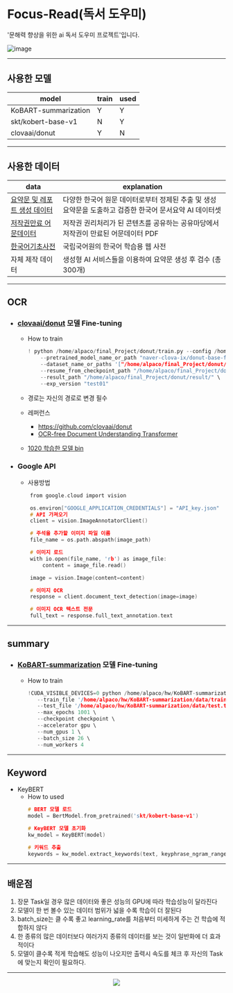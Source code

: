 
# Focus-Read(독서 도우미)
'문해력 향상을 위한 ai 독서 도우미 프로젝트'입니다.

![image](https://github.com/guscldns/Focus-Read/assets/130722839/357f285c-ec62-4eb2-9045-d50c9baa8ff1)
***

## 사용한 모델
model | train | used
----|------|---|
KoBART-summarization | Y | Y |
skt/kobert-base-v1 | N | Y |
clovaai/donut | Y | N |
***


## 사용한 데이터
data   | explanation |
-----------|----------|
[요약문 및 레포트 생성 데이터](https://www.aihub.or.kr/aihubdata/data/view.do?currMenu=115&topMenu=100&aihubDataSe=realm&dataSetSn=582) | 다양한 한국어 원문 데이터로부터 정제된 추출 및 생성 요약문을 도출하고 검증한 한국어 문서요약 AI 데이터셋  |
[저작권만료 어문데이터](https://gongu.copyright.or.kr/gongu/wrt/wrtCl/listWrtText.do?menuNo=200019&pageIndex=1&sortSe=date&licenseCd=97&searchWrd=&pageUnit=12) | 저작권 권리처리가 된 콘텐츠를 공유하는 공유마당에서 저작권이 만료된 어문데이터 PDF | 
[한국어기초사전](https://krdict.korean.go.kr/download/downloadPopup) |  국립국어원의 한국어 학습용 웹 사전  |
자체 제작 데이터  |  생성형 AI 서비스들을 이용하여 요약문 생성 후 검수 (총 300개)|
***


## OCR 
+ ### [clovaai/donut](https://github.com/clovaai/donut) 모델 Fine-tuning
  + How to train   
    ```c
    ! python /home/alpaco/final_Project/donut/train.py --config /home/alpaco/final_Project/donut/config/train_cord.yaml \
        --pretrained_model_name_or_path "naver-clova-ix/donut-base-finetuned-cord-v2" \
        --dataset_name_or_paths '["/home/alpaco/final_Project/donut/synthdog/outputs/KoreanData"]'\
        --resume_from_checkpoint_path "/home/alpaco/final_Project/donut/result/train_cord/test01/" \
        --result_path "/home/alpaco/final_Project/donut/result/" \
        --exp_version "test01"
    ```

  +  경로는 자신의 경로로 변경 필수
  +  레퍼런스
      + https://github.com/clovaai/donut
      + [OCR-free Document Understanding Transformer](https://arxiv.org/abs/2111.15664)
  + [1020 학습한 모델 bin](https://drive.google.com/file/d/151luqrFE7TqRaEOJS0GucITZAlduobsk/view?usp=share_link)

+ ### Google API
    +  사용방법   
    ```c
        from google.cloud import vision
    
        os.environ["GOOGLE_APPLICATION_CREDENTIALS"] = "API_key.json"
        # API 가져오기
        client = vision.ImageAnnotatorClient()
    
        # 주석을 추가할 이미지 파일 이름
        file_name = os.path.abspath(image_path)
    
        # 이미지 로드
        with io.open(file_name, 'rb') as image_file:
            content = image_file.read()
    
        image = vision.Image(content=content)
    
        # 이미지 OCR
        response = client.document_text_detection(image=image)
    
        # 이미지 OCR 텍스트 전문
        full_text = response.full_text_annotation.text
    
    ```

---

## summary 
+ ###  [KoBART-summarization](https://github.com/seujung/KoBART-summarization ) 모델 Fine-tuning
  + How to train  
     ```c
    !CUDA_VISIBLE_DEVICES=0 python /home/alpaco/hw/KoBART-summarization/train.py --gradient_clip_val 1.0 \
        --train_file '/home/alpaco/hw/KoBART-summarization/data/train.tsv' \
        --test_file '/home/alpaco/hw/KoBART-summarization/data/test.tsv' \
        --max_epochs 1001 \
        --checkpoint checkpoint \
        --accelerator gpu \
        --num_gpus 1 \
        --batch_size 26 \
        --num_workers 4
    ```
---
## Keyword
+  KeyBERT
   + How to used
       ```c
      # BERT 모델 로드
      model = BertModel.from_pretrained('skt/kobert-base-v1')
      
      # KeyBERT 모델 초기화
      kw_model = KeyBERT(model)
      
      # 키워드 추출
      keywords = kw_model.extract_keywords(text, keyphrase_ngram_range=(1, 1), stop_words=None, top_n=10)
       ```
---
## 배운점
1. 장문 Task일 경우 많은 데이터와 좋은 성능의 GPU에 따라 학습성능이 달라진다
2. 모델이 한 번 볼수 있는 데이터 범위가 넓을 수록 학습이 더 잘된다
3. batch_size는 클 수록 좋고 learning_rate를 처음부터 미세하게 주는 건 학습에 적합하지 않다
4. 한 종류의 많은 데이터보다 여러가지 종류의 데이터를 보는 것이 일반화에 더 효과적이다
5. 모델이 클수록 적게 학습해도 성능이 나오지만 출력시 속도를 체크 후 자신의 Task에 맞는지 확인이 필요하다. 
---
<p align="center">
  <img src="https://github.com/guscldns/Focus-Read/assets/130722839/fb47ecf9-528c-4ed6-91be-b651a42ad510">
</p>
